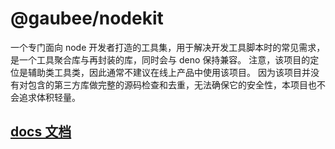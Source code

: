 # @gaubee/nodekit

一个专门面向 node 开发者打造的工具集，用于解决开发工具脚本时的常见需求，是一个工具聚合库与再封装的库，同时会与 deno 保持兼容。
注意，该项目的定位是辅助类工具类，因此通常不建议在线上产品中使用该项目。
因为该项目并没有对包含的第三方库做完整的源码检查和去重，无法确保它的安全性，本项目也不会追求体积轻量。

## [docs 文档](https://jsr.io/@gaubee/nodekit/doc)
